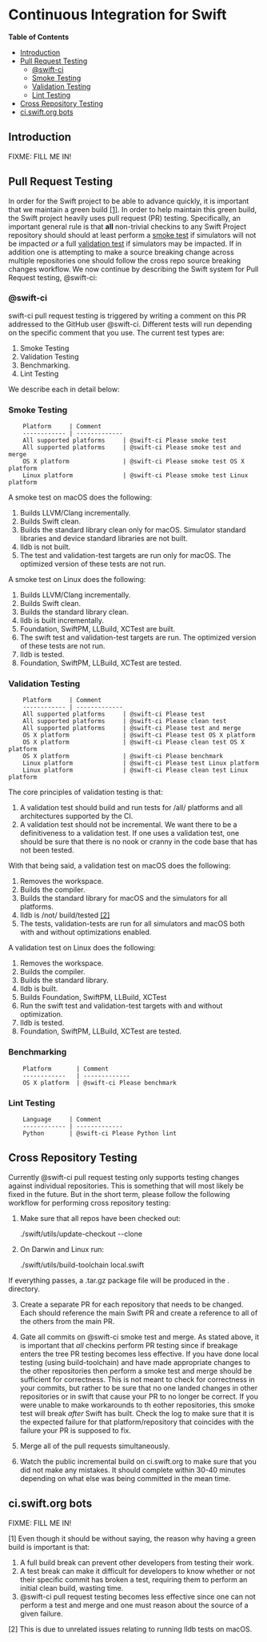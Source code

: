 
# Continuous Integration for Swift

**Table of Contents**

- [Introduction](#introduction)
- [Pull Request Testing](#pull-request-testing)
    - [@swift-ci](#swift-ci)
    - [Smoke Testing](#smoke-testing)
    - [Validation Testing](#validation-testing)
    - [Lint Testing](#lint-testing)
- [Cross Repository Testing](#cross-repository-testing)
- [ci.swift.org bots](#ciswiftorg-bots)

## Introduction

FIXME: FILL ME IN!

## Pull Request Testing

In order for the Swift project to be able to advance quickly, it is important that we maintain a green build [[1]](#footnote-1). In order to help maintain this green build, the Swift project heavily uses pull request (PR) testing. Specifically, an important general rule is that **all** non-trivial checkins to any Swift Project repository should should at least perform a [smoke test](#smoke-testing) if simulators will not be impacted *or* a full [validation test](#validation-testing) if simulators may be impacted. If in addition one is attempting to make a source breaking change across multiple repositories one should follow the cross repo source breaking changes workflow. We now continue by describing the Swift system for Pull Request testing, @swift-ci:

### @swift-ci

swift-ci pull request testing is triggered by writing a comment on this PR addressed to the GitHub user @swift-ci. Different tests will run depending on the specific comment that you use. The current test types are:

1. Smoke Testing
2. Validation Testing
3. Benchmarking.
4. Lint Testing

We describe each in detail below:

### Smoke Testing

        Platform     | Comment
        ------------ | -------------
        All supported platforms     | @swift-ci Please smoke test
        All supported platforms     | @swift-ci Please smoke test and merge
        OS X platform               | @swift-ci Please smoke test OS X platform
        Linux platform              | @swift-ci Please smoke test Linux platform

A smoke test on macOS does the following:

1. Builds LLVM/Clang incrementally.
2. Builds Swift clean.
3. Builds the standard library clean only for macOS. Simulator standard libraries and
   device standard libraries are not built.
4. lldb is not built.
5. The test and validation-test targets are run only for macOS. The optimized
   version of these tests are not run.

A smoke test on Linux does the following:

1. Builds LLVM/Clang incrementally.
2. Builds Swift clean.
3. Builds the standard library clean.
4. lldb is built incrementally.
5. Foundation, SwiftPM, LLBuild, XCTest are built.
6. The swift test and validation-test targets are run. The optimized version of these
   tests are not run.
7. lldb is tested.
8. Foundation, SwiftPM, LLBuild, XCTest are tested.

### Validation Testing

        Platform     | Comment
        ------------ | -------------
        All supported platforms     | @swift-ci Please test
        All supported platforms     | @swift-ci Please clean test
        All supported platforms     | @swift-ci Please test and merge
        OS X platform               | @swift-ci Please test OS X platform
        OS X platform               | @swift-ci Please clean test OS X platform
        OS X platform               | @swift-ci Please benchmark
        Linux platform              | @swift-ci Please test Linux platform
        Linux platform              | @swift-ci Please clean test Linux platform

The core principles of validation testing is that:

1. A validation test should build and run tests for /all/ platforms and all
   architectures supported by the CI.
2. A validation test should not be incremental. We want there to be a
   definitiveness to a validation test. If one uses a validation test, one
   should be sure that there is no nook or cranny in the code base that has not
   been tested.

With that being said, a validation test on macOS does the following:

1. Removes the workspace.
2. Builds the compiler.
3. Builds the standard library for macOS and the simulators for all platforms.
4. lldb is /not/ build/tested [[2]](#footnote-2)
5. The tests, validation-tests are run for all simulators and macOS both with
   and without optimizations enabled.

A validation test on Linux does the following:

1. Removes the workspace.
2. Builds the compiler.
3. Builds the standard library.
4. lldb is built.
5. Builds Foundation, SwiftPM, LLBuild, XCTest
6. Run the swift test and validation-test targets with and without optimization.
7. lldb is tested.
8. Foundation, SwiftPM, LLBuild, XCTest are tested.

### Benchmarking

        Platform       | Comment
        ------------   | -------------
        OS X platform  | @swift-ci Please benchmark

### Lint Testing

        Language     | Comment
        ------------ | -------------
        Python       | @swift-ci Please Python lint

## Cross Repository Testing

Currently @swift-ci pull request testing only supports testing changes against individual repositories. This is something that will most likely be fixed in the future. But in the short term, please follow the following workflow for performing cross repository testing:

1. Make sure that all repos have been checked out:

     ./swift/utils/update-checkout --clone

2. On Darwin and Linux run:

     ./swift/utils/build-toolchain local.swift

If everything passes, a .tar.gz package file will be produced in the . directory.

3. Create a separate PR for each repository that needs to be changed. Each should reference the main Swift PR and create a reference to all of the others from the main PR.

4. Gate all commits on @swift-ci smoke test and merge. As stated above, it is important that *all* checkins perform PR testing since if breakage enters the tree PR testing becomes less effective. If you have done local testing (using build-toolchain) and have made appropriate changes to the other repositories then perform a smoke test and merge should be sufficient for correctness. This is not meant to check for correctness in your commits, but rather to be sure that no one landed changes in other repositories or in swift that cause your PR to no longer be correct. If you were unable to make workarounds to th eother repositories, this smoke test will break *after* Swift has built. Check the log to make sure that it is the expected failure for that platform/repository that coincides with the failure your PR is supposed to fix.

5. Merge all of the pull requests simultaneously.

6. Watch the public incremental build on ci.swift.org to make sure that you did not make any mistakes. It should complete within 30-40 minutes depending on what else was being committed in the mean time.

## ci.swift.org bots

FIXME: FILL ME IN!

<a name="footnote-1">[1]</a> Even though it should be without saying, the reason why having a green build is important is that:

1. A full build break can prevent other developers from testing their work.
2. A test break can make it difficult for developers to know whether or not their specific commit has broken a test, requiring them to perform an initial clean build, wasting time.
3. @swift-ci pull request testing becomes less effective since one can not perform a test and merge and one must reason about the source of a given failure.

<a name="footnote-2">[2]</a> This is due to unrelated issues relating to running lldb tests on macOS.
